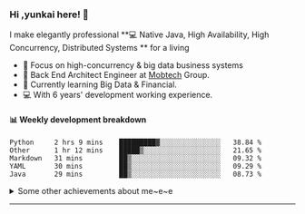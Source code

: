 ### Hi ,yunkai here! :wave: 

I make elegantly professional **💻 Native Java, High Availability, High Concurrency, Distributed Systems ** for a living

* 🧐   Focus on high-concurrency & big data business systems
* 💼   Back End Architect Engineer at [Mobtech](https://www.mob.com/) Group.
* 🌱   Currently learning Big Data & Financial.
* 💻   With 6 years' development working experience.

#### :bar_chart: Weekly development breakdown

<!--START_SECTION:waka-->
```text
Python     2 hrs 9 mins    █████████▓░░░░░░░░░░░░░░░   38.84 % 
Other      1 hr 12 mins    █████▒░░░░░░░░░░░░░░░░░░░   21.65 % 
Markdown   31 mins         ██▒░░░░░░░░░░░░░░░░░░░░░░   09.32 % 
YAML       30 mins         ██▒░░░░░░░░░░░░░░░░░░░░░░   09.29 % 
Java       29 mins         ██▒░░░░░░░░░░░░░░░░░░░░░░   08.73 % 
```
<!--END_SECTION:waka-->

<details>
  <summary>Some other achievements about me~e~e</summary>
  <br>

* 👑   Some GitHub statistical reports:

<p align="center">
<img align="center" src="https://github-readme-stats.vercel.app/api/top-langs/?username=JanYunkai&hide_langs_below=1&theme=default&line_height=27&layout=compact" />
<img align="center" src="https://github-readme-stats.vercel.app/api?username=JanYunkai&show_icons=true&count_private=true&include_all_commits=true&line_height=21&layout=compact" alt="halfrost's Github Stats" />
<img align="center" src="https://github-profile-trophy.vercel.app/?username=JanYunkai&column=7" alt="JanYunkai's Github Trophy" />
</p>

</details>

---
